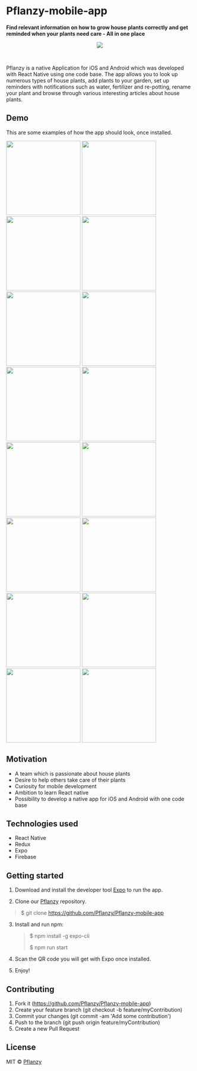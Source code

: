 # Pflanzy-mobile-app

<strong>Find relevant information on how to grow house plants correctly and get reminded when your plants need care - All in one place</strong> </p>

<p align="center"><img src="https://st.depositphotos.com/1169502/2025/v/450/depositphotos_20257115-stock-illustration-abstract-eco-green-plant-with.jpg" /></p>
<br>

Pflanzy is a native Application for iOS and Android which was developed with React Native using one code base. The app allows you to look up numerous types of house plants, add plants to your garden, set up reminders with notifications such as water, fertilizer and re-potting, rename your plant and browse through various interesting articles about house plants.

## Demo

This are some examples of how the app should look, once installed.

<p float="left">
<img src="demo_pics/main.jpg" width="200px">

<img src="demo_pics/sign-in.jpg" width="200px">

<img src="demo_pics/sing-up.jpg" width="200px">

<img src="demo_pics/plant_search.jpg" width="200px">

<img src="demo_pics/taking_a_pic.jpg" width="200px">

<img src="demo_pics/plant_description.jpg" width="200px">

<img src="demo_pics/plant_basic_info.jpg" width="200px">

<img src="demo_pics/plant_details_example_1.jpg" width="200px">

<img src="demo_pics/plant_details_example_3.jpg" width="200px">

<img src="demo_pics/individual_plant.jpg" width="200px">

<img src="demo_pics/my_garden.jpg" width="200px">

<img src="demo_pics/my_plant.jpg" width="200px">

<img src="demo_pics/Set_reminder.jpg" width="200px">

<img src="demo_pics/my_plant_options.jpg" width="200px">

<img src="demo_pics/explore.jpg" width="200px">
<img src="demo_pics/explore_article.jpg" width="200px">
</p>

## Motivation

- A team which is passionate about house plants
- Desire to help others take care of their plants
- Curiosity for mobile development
- Ambition to learn React native
- Possibility to develop a native app for iOS and Android with one code base

## Technologies used

- React Native
- Redux
- Expo
- Firebase

## Getting started

1. Download and install the developer tool [Expo](https://play.google.com/store/apps/details?id=host.exp.exponent&hl=es) to run the app.

2. Clone our [Pflanzy](git@github.com:Pflanzy/Pflanzy-mobile-app.git) repository.

> \$ git clone https://github.com/Pflanzy/Pflanzy-mobile-app

3. Install and run npm:

   > \$ npm install -g expo-cli
   >
   > \$ npm run start

4. Scan the QR code you will get with Expo once installed.

5. Enjoy!

## Contributing

1. Fork it (https://github.com/Pflanzy/Pflanzy-mobile-app)
2. Create your feature branch (git checkout -b feature/myContribution)
3. Commit your changes (git commit -am 'Add some contribution')
4. Push to the branch (git push origin feature/myContribution)
5. Create a new Pull Request

## License

MIT © [Pflanzy](https://github.com/Pflanzy/Pflanzy-mobile-app/blob/master/license)
